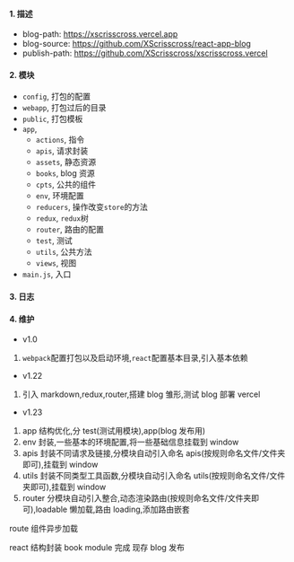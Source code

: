 #### 1. 描述

- blog-path: https://xscrisscross.vercel.app
- blog-source: https://github.com/XScrisscross/react-app-blog
- publish-path: https://github.com/XScrisscross/xscrisscross.vercel

#### 2. 模块

- `config`, 打包的配置
- `webapp`, 打包过后的目录
- `public`, 打包模板
- `app`,
  - `actions`, 指令
  - `apis`, 请求封装
  - `assets`, 静态资源
  - `books`, blog 资源
  - `cpts`, 公共的组件
  - `env`, 环境配置
  - `reducers`, 操作改变`store`的方法
  - `redux`, `redux`树
  - `router`, 路由的配置
  - `test`, 测试
  - `utils`, 公共方法
  - `views`, 视图
- `main.js`, 入口

#### 3. 日志

#### 4. 维护

- v1.0

1. `webpack`配置打包以及启动环境,`react`配置基本目录,引入基本依赖

- v1.22

1. 引入 markdown,redux,router,搭建 blog 雏形,测试 blog 部署 vercel

- v1.23

1. app 结构优化,分 test(测试用模块),app(blog 发布用)
2. env 封装,一些基本的环境配置,将一些基础信息挂载到 window
3. apis 封装不同请求及链接,分模块自动引入命名 apis(按规则命名文件/文件夹即可),挂载到 window
4. utils 封装不同类型工具函数,分模块自动引入命名 utils(按规则命名文件/文件夹即可),挂载到 window
5. router 分模块自动引入整合,动态渲染路由(按规则命名文件/文件夹即可),loadable 懒加载,路由 loading,添加路由嵌套

route 
组件异步加载



react 结构封装
book module 完成
现存 blog 发布
